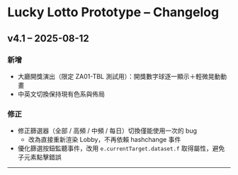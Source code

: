 # Lucky Lotto Prototype – Changelog

## v4.1 – 2025-08-12
### 新增
- 大廳開獎演出（限定 ZA01-TBL 測試用）：開獎數字球逐一顯示＋輕微晃動動畫
- 中英文切換保持現有色系與佈局

### 修正
- 修正篩選器（全部 / 高頻 / 中頻 / 每日）切換僅能使用一次的 bug
  - 改為直接重新渲染 Lobby，不再依賴 hashchange 事件
- 優化篩選按鈕監聽事件，改用 `e.currentTarget.dataset.f` 取得屬性，避免子元素點擊錯誤

---
